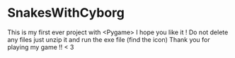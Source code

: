 # SnakesWithCyborg
This is my first ever project with &lt;Pygame> I hope you like it !
 Do not delete any files just unzip it and run the exe file (find the icon) 
 Thank you for playing my game !! < 3

